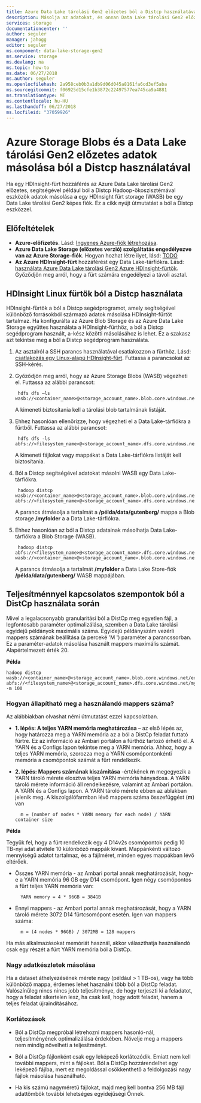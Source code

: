 ```yaml
---
title: Azure Data Lake tárolási Gen2 előzetes ból a Distcp használatával adatait átmásolhatja |} Microsoft Docs
description: Másolja az adatokat, és onnan Data Lake tárolási Gen2 előzetes ból a Distcp eszközzel
services: storage
documentationcenter: ''
author: seguler
manager: jahogg
editor: seguler
ms.component: data-lake-storage-gen2
ms.service: storage
ms.devlang: na
ms.topic: how-to
ms.date: 06/27/2018
ms.author: seguler
ms.openlocfilehash: 2a958ceb0b3a1db9d06d045a8161fa6cd3ef5aba
ms.sourcegitcommit: f06925d15cfe1b3872c22497577ea745ca9a4881
ms.translationtype: MT
ms.contentlocale: hu-HU
ms.lasthandoff: 06/27/2018
ms.locfileid: "37059926"
---
```

# <a name="use-distcp-to-copy-data-between-azure-storage-blobs-and-data-lake-storage-gen2-preview"></a>Azure Storage Blobs és a Data Lake tárolási Gen2 előzetes adatok másolása ból a Distcp használatával

Ha egy HDInsight-fürt hozzáférés az Azure Data Lake tárolási Gen2 előzetes, segítségével például ból a Distcp Hadoop-ökoszisztémával eszközök adatok másolása **a** egy HDInsight fürt storage (WASB) be egy Data Lake tárolási Gen2 képes fiók. Ez a cikk nyújt útmutatást a ból a Distcp eszközzel.

## <a name="prerequisites"></a>Előfeltételek

* **Azure-előfizetés**. Lásd: [Ingyenes Azure-fiók létrehozása](https://azure.microsoft.com/pricing/free-trial/).
* **Azure Data Lake Storage (előzetes verzió) szolgáltatás engedélyezve van az Azure Storage-fiók**. Hogyan hozhat létre ilyet, lásd: [TODO](quickstart-create-account.md)
* **Az Azure HDInsight-fürt** hozzáférést egy Data Lake-tárfiókra. Lásd: [használata Azure Data Lake tárolási Gen2 Azure HDInsight-fürtök](use-hdi-cluster.md). Győződjön meg arról, hogy a fürt számára engedélyezi a távoli asztal.

## <a name="use-distcp-from-an-hdinsight-linux-cluster"></a>HDInsight Linux fürtök ból a Distcp használata

HDInsight-fürtök a ból a Distcp segédprogramot, amely segítségével különböző forrásokból származó adatok másolása HDInsight-fürtöt tartalmaz. Ha konfigurálta az Azure Blob Storage és az Azure Data Lake Storage együttes használata a HDInsight-fürthöz, a ból a Distcp segédprogram használt, a-kész közötti másolásához is lehet. Ez a szakasz azt tekintse meg a ból a Distcp segédprogram használata.

1. Az asztalról a SSH parancs használatával csatlakozzon a fürthöz. Lásd: [csatlakozás egy Linux-alapú HDInsight-fürt](../../hdinsight/hdinsight-hadoop-linux-use-ssh-unix.md). Futtassa a parancsokat az SSH-kérés.

2. Győződjön meg arról, hogy az Azure Storage Blobs (WASB) végezheti el. Futtassa az alábbi parancsot:

        hdfs dfs –ls wasb://<container_name>@<storage_account_name>.blob.core.windows.net/

    A kimeneti biztosítania kell a tárolási blob tartalmának listáját.

3. Ehhez hasonlóan ellenőrizze, hogy végezheti el a Data Lake-tárfiókra a fürtből. Futtassa az alábbi parancsot:

        hdfs dfs -ls abfs://<filesystem_name>@<storage_account_name>.dfs.core.windows.net/

    A kimeneti fájlokat vagy mappákat a Data Lake-tárfiókra listáját kell biztosítania.

4. Ból a Distcp segítségével adatokat másolni WASB egy Data Lake-tárfiókra.

        hadoop distcp wasb://<container_name>@<storage_account_name>.blob.core.windows.net/example/data/gutenberg abfs://<filesystem_name>@<storage_account_name>.dfs.core.windows.net/myfolder

    A parancs átmásolja a tartalmát a **/példa/data/gutenberg/** mappa a Blob storage **/myfolder** a a Data Lake-tárfiókra.

5. Ehhez hasonlóan az ból a Distcp adatainak másolhatja Data Lake-tárfiókra a Blob Storage (WASB).

        hadoop distcp abfs://<filesystem_name>@<storage_account_name>.dfs.core.windows.net/myfolder wasb://<container_name>@<storage_account_name>.blob.core.windows.net/example/data/gutenberg

    A parancs átmásolja a tartalmát **/myfolder** a Data Lake Store-fiók **/példa/data/gutenberg/** WASB mappájában.

## <a name="performance-considerations-while-using-distcp"></a>Teljesítménnyel kapcsolatos szempontok ból a DistCp használata során

Mivel a legalacsonyabb granularitási ból a DistCp meg egyetlen fájl, a legfontosabb paraméter optimalizálása, szemben a Data Lake tárolási egyidejű példányok maximális száma. Egyidejű példányszám vezérli mappers számának beállítása (a perceké 'M ') paraméter a parancssorban. Ez a paraméter-adatok másolása használt mappers maximális számát. Alapértelmezett érték 20.

**Példa**

    hadoop distcp wasb://<container_name>@<storage_account_name>.blob.core.windows.net/example/data/gutenberg abfs://<filesystem_name>@<storage_account_name>.dfs.core.windows.net/myfolder -m 100

### <a name="how-do-i-determine-the-number-of-mappers-to-use"></a>Hogyan állapítható meg a használandó mappers száma?

Az alábbiakban olvashat némi útmutatást ezzel kapcsolatban.

* **1. lépés: A teljes YARN memória meghatározása** – az első lépés az, hogy határozza meg a YARN memória az a ból a DistCp feladat futtató fürtre. Ez az információ az Ambari portálon a fürthöz tartozó érhető el. A YARN és a Configs lapon tekintse meg a YARN memória. Ahhoz, hogy a teljes YARN memória, szorozza meg a YARN csomópontonkénti memória a csomópontok számát a fürt rendelkezik.

* **2. lépés: Mappers számának kiszámítása** -értékének **m** megegyezik a YARN tároló mérete elosztva teljes YARN memória hányadosa. A YARN tároló mérete információ áll rendelkezésre, valamint az Ambari portálon. A YARN és a Configs lapon. A YARN tároló mérete ebben az ablakban jelenik meg. A kiszolgálófarmban lévő mappers száma összefüggést (**m**) van

        m = (number of nodes * YARN memory for each node) / YARN container size

**Példa**

Tegyük fel, hogy a fürt rendelkezik egy 4 D14v2s csomópontok pedig 10 TB-nyi adat átvitele 10 különböző mappák kívánt. Mappánkénti változó mennyiségű adatot tartalmaz, és a fájlméret, minden egyes mappákban lévő eltérőek.

* Összes YARN memória - az Ambari portal annak meghatározását, hogy-e a YARN memória 96 GB egy D14 csomópont. Igen négy csomópontos a fürt teljes YARN memória van: 

        YARN memory = 4 * 96GB = 384GB

* Ennyi mappers - az Ambari portal annak meghatározását, hogy a YARN tároló mérete 3072 D14 fürtcsomópont esetén. Igen van mappers száma:

        m = (4 nodes * 96GB) / 3072MB = 128 mappers

Ha más alkalmazásokat memóriát használ, akkor választhatja használandó csak egy részét a fürt YARN memória ból a DistCp.

### <a name="copying-large-datasets"></a>Nagy adatkészletek másolása

Ha a dataset áthelyezésének mérete nagy (például > 1 TB-os), vagy ha több különböző mappa, érdemes lehet használni több ból a DistCp feladat. Valószínűleg nincs nincs jobb teljesítménye, de hogy terjeszti ki a feladatot, hogy a feladat sikertelen lesz, ha csak kell, hogy adott feladat, hanem a teljes feladat újraindításához.

### <a name="limitations"></a>Korlátozások

* Ból a DistCp megpróbál létrehozni mappers hasonló-nál, teljesítményének optimalizálása érdekében. Növelje meg a mappers nem mindig növelheti a teljesítményt.

* Ból a DistCp fájlonként csak egy leképező korlátozódik. Emiatt nem kell további mappers, mint a fájlokat. Ból a DistCp hozzárendelhet egy leképező fájlba, mert ez megoldással csökkenthető a feldolgozási nagy fájlok másolása használható.

* Ha kis számú nagyméretű fájlokat, majd meg kell bontva 256 MB fájl adattömbök további lehetséges egyidejűségi Önnek. 
